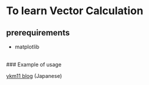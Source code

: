 # To learn Vector Calculation  


## prerequirements  

+ matplotlib  


<br />
### Example of usage  

[ykm11 blog](https://ykm11.hatenablog.com/entry/2018/11/29/190923) (Japanese)
